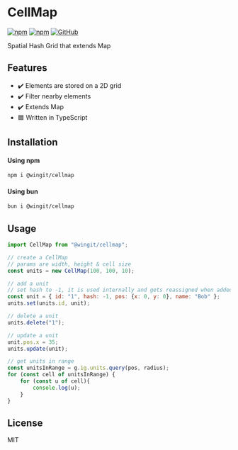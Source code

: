 # CellMap

[![npm](https://img.shields.io/npm/v/@wingit/cellmap)](https://www.npmjs.com/package/@wingit/cellmap)
[![npm](https://img.shields.io/npm/dm/@wingit/cellmap)](https://www.npmjs.com/package/@wingit/cellmap)
[![GitHub](https://img.shields.io/github/license/eekelof/cellmap)](https://github.com/git/git-scm.com/blob/main/MIT-LICENSE.txt)

Spatial Hash Grid that extends Map

## Features

- :heavy_check_mark: Elements are stored on a 2D grid
- :heavy_check_mark: Filter nearby elements
- :heavy_check_mark: Extends Map
- :blue_square: Written in TypeScript

## Installation

#### Using npm
```bash
npm i @wingit/cellmap
```

#### Using bun
```bash
bun i @wingit/cellmap
```

## Usage
```javascript
import CellMap from "@wingit/cellmap";

// create a CellMap
// params are width, height & cell size
const units = new CellMap(100, 100, 10);

// add a unit
// set hash to -1, it is used internally and gets reassigned when added
const unit = { id: "1", hash: -1, pos: {x: 0, y: 0}, name: "Bob" };
units.set(units.id, unit);

// delete a unit
units.delete("1");

// update a unit
unit.pos.x = 35;
units.update(unit);

// get units in range
const unitsInRange = g.ig.units.query(pos, radius);
for (const cell of unitsInRange) {
    for (const u of cell){
        console.log(u);
    }
}
```

## License

MIT